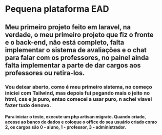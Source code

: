 <h1> Pequena plataforma EAD </h1>

<h2> Meu primeiro projeto feito em laravel, na verdade, o meu primeiro projeto que fiz o fronte e o back-end, não está completo, falta implementar o sistema de avaliações e o chat para falar com os professores, no painel ainda falta implementar a parte de dar cargos aos professores ou retira-los. </h2>

<h3> Vou deixar aberto, como é meu primeiro sistema, no começo iniciei com Tailwind, mas depois fui pegando mais o jeito no html, css e js puro, entao comecei a usar puro, n achei viavel fazer tudo denovo. </h3>

<h4> Para iniciar o teste, execute um php artisan migrate.  Quando criado, acesse ao banco de dados e coloque o office do seu usuário criado como 2, os cargos são 0 - aluno, 1 - professor, 3 - administrador.  </h4>